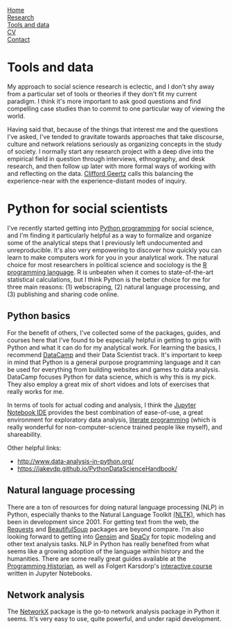 [Home](https://basselhak.github.io/)  
[Research](https://basselhak.github.io/research)  
[Tools and data](https://basselhak.github.io/tools)  
[CV](https://basselhak.github.io/cv)  
[Contact](https://basselhak.github.io/contact)  

# Tools and data

My approach to social science research is eclectic, and I don't shy away from a particular set of tools or theories if they don't fit my current paradigm. I think it's more important to ask good questions and find compelling case studies than to commit to one particular way of viewing the world.

Having said that, because of the things that interest me and the questions I've asked, I've tended to gravitate towards approaches that take discourse, culture and network relations seriously as organizing concepts in the study of society. I normally start any research project with a deep dive into the empirical field in question through interviews, ethnography, and desk research, and then follow up later with more formal ways of working with and reflecting on the data. [Clifford Geertz](http://hypergeertz.jku.at/GeertzTexts/Natives_Point.htm) calls this balancing the experience-near with the experience-distant modes of inquiry.

# Python for social scientists

I've recently started getting into [Python programming](https://www.python.org/) for social science, and I'm finding it particularly helpful as a way to formalize and organize some of the analytical steps that I previously left undocumented and unreproducible. It's also very empowering to discover how quickly you can learn to make computers work for you in your analytical work. The natural choice for most researchers in political science and sociology is the [R programming language](https://www.r-project.org/). R is unbeaten when it comes to state-of-the-art statistical calculations, but I think Python is the better choice for me for three main reasons: (1) webscraping, (2) natural language processing, and (3) publishing and sharing code online.

## Python basics

For the benefit of others, I've collected some of the packages, guides, and courses here that I've found to be especially helpful in getting to grips with Python and what it can do for my analytical work. For learning the basics, I recommend [DataCamp](https://www.datacamp.com/) and their Data Scientist track. It's important to keep in mind that Python is a general purpose programming language and it can be used for everything from building websites and games to data analysis. DataCamp focuses Python for data science, which is why this is my pick. They also employ a great mix of short vidoes and lots of exercises that really works for me.

In terms of  tools for actual coding and analysis, I think the [Jupyter Notebook IDE](http://jupyter.org/) provides the best combination of ease-of-use, a great environment for exploratory data analysis, [literate programming](https://en.wikipedia.org/wiki/Literate_programming) (which is really wonderful for non-computer-science trained people like myself), and shareability.

Other helpful links:

- http://www.data-analysis-in-python.org/
- https://jakevdp.github.io/PythonDataScienceHandbook/


## Natural language processing

There are a ton of resources for doing natural language processing (NLP) in Python, especially thanks to the Natural Language Toolkit [(NLTK)](http://www.nltk.org/), which has been in development since 2001. For getting text from the web, the [Requests](http://docs.python-requests.org/en/master/) and [BeautifulSoup](https://www.crummy.com/software/BeautifulSoup/) packages are beyond compare. I'm also looking forward to getting into [Gensim](https://radimrehurek.com/gensim/) and [SpaCy](https://spacy.io/) for topic modeling and other text analysis tasks. NLP in Python has really benefited from what seems like a growing adoption of the language within history and the humanities. There are some really great guides available at the [Programming Historian](https://programminghistorian.org/), as well as Folgert Karsdorp's [interactive course](http://www.karsdorp.io/python-course/) written in Jupyter Notebooks.

## Network analysis

The [NetworkX](https://networkx.github.io/) package is the go-to network analysis package in Python it seems. It's very easy to use, quite powerful, and under rapid development.
